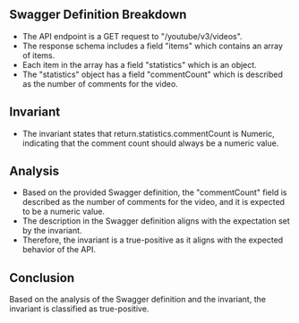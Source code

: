 ## Swagger Definition Breakdown
- The API endpoint is a GET request to "/youtube/v3/videos".
- The response schema includes a field "items" which contains an array of items.
- Each item in the array has a field "statistics" which is an object.
- The "statistics" object has a field "commentCount" which is described as the number of comments for the video.

## Invariant
- The invariant states that return.statistics.commentCount is Numeric, indicating that the comment count should always be a numeric value.

## Analysis
- Based on the provided Swagger definition, the "commentCount" field is described as the number of comments for the video, and it is expected to be a numeric value.
- The description in the Swagger definition aligns with the expectation set by the invariant.
- Therefore, the invariant is a true-positive as it aligns with the expected behavior of the API.

## Conclusion
Based on the analysis of the Swagger definition and the invariant, the invariant is classified as true-positive.
